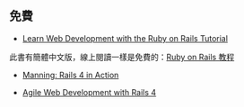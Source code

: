
## 免費

* [Learn Web Development with the Ruby on Rails Tutorial](http://ruby.railstutorial.org/)

此書有簡體中文版，線上閱讀一樣是免費的：[Ruby on Rails 教程](http://railstutorial-china.org/)

* [Manning: Rails 4 in Action](http://www.manning.com/bigg2/)

* [Agile Web Development with Rails 4](http://pragprog.com/book/rails4/agile-web-development-with-rails-4)

